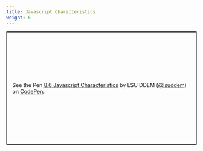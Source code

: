 ```yaml
---
title: Javascript Characteristics
weight: 6
---
```


<p class="codepen" data-height="600" data-theme-id="33744" data-default-tab="result" data-user="lsuddem" data-slug-hash="KKOpxgN" data-editable="true" style="height: 300px; box-sizing: border-box; display: flex; align-items: center; justify-content: center; border: 2px solid; margin: 1em 0; padding: 1em;" data-pen-title="8.6 Javascript Characteristics">
  <span>See the Pen <a href="https://codepen.io/lsuddem/pen/gbaObWP">
  8.6 Javascript Characteristics</a> by LSU DDEM (<a href="https://codepen.io/lsuddem">@lsuddem</a>)
  on <a href="https://codepen.io">CodePen</a>.</span>
</p>
<script async src="https://static.codepen.io/assets/embed/ei.js"></script>
